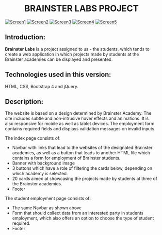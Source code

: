 # <div align="center">BRAINSTER LABS PROJECT</div>
[![Screen1](<https://i.postimg.cc/x82TjXFM/Screen1.png>)](https://i.postimg.cc/jSJ1bkKB/Screen1.png)
[![Screen2](<https://i.postimg.cc/c1RL9crm/Screen2.png>)](https://i.postimg.cc/mrf52Ngk/Screen2.png)
[![Screen3](<https://i.postimg.cc/7YsgQ4Rw/Screen3.png>)](https://i.postimg.cc/8zkTsQkJ/Screen3.png)
[![Screen4](<https://i.postimg.cc/L5mbvSbj/Screen4.png>)](https://i.postimg.cc/L5mbvSbj/Screen4.png)
[![Screen5](<https://i.postimg.cc/63MrJNQr/Screen5.png>)](https://i.postimg.cc/NMZ1fk1F/Screen5.png)
## Introduction:
**Brainster Labs** is a project assigned to us - the students, which tends to create a web application in which projects made by students at the Brainster academies can be displayed and presented.

## Technologies used in this version:
HTML, CSS, Bootstrap 4 and jQuery.

## Description:
The website is based on a design determined by Brainster Academy. The site includes subtle and non-intrusive hover effects and animations. It is also responsive for mobile as well as tablet devices. The employment form contains required fields and displays validation messages on invalid inputs.

The index page consists of:
* Navbar with links that lead to the websites of the designated Brainster academies, as well as a button that leads to another HTML file which contains a form for employment of Brainster students.
* Banner with background image
* 3 buttons which have a role of filtering the cards below, depending on which academy is selected.
* 20 cards aimed at showcasing the projects made by students at three of the Brainster academies.
* Footer

The student employment page consists of:
* The same Navbar as shown above
* Form that should collect data from an interested party in students employment, which also offers an option to choose the type of student required. 
* Footer
